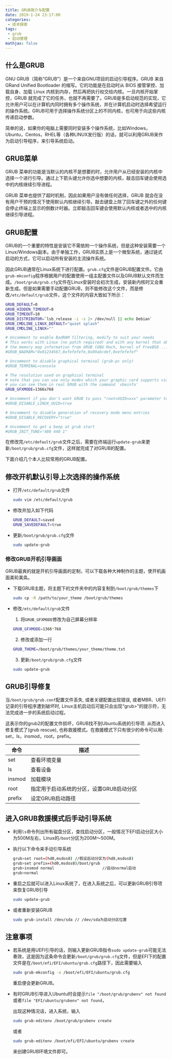 ```yaml
---
title: GRUB简介与配置
date: 2019-1-24 23:17:00
categories:
 - 技术探索
tags: 
 - grub
 - 启动管理
mathjax: false
---
```


## 什么是GRUB

GNU GRUB（简称“GRUB”）是一个来自GNU项目的启动引导程序。GRUB 来自 GRand Unified Bootloader 的缩写。它的功能是在启动时从 BIOS 接管掌控、加载自身、加载 Linux 内核到内存，然后再把执行权交给内核。一旦内核开始掌控，GRUB 就完成了它的任务，也就不再需要了。GRUB是多启动规范的实现，它允许用户可以在计算机内同时拥有多个操作系统，并在计算机启动时选择希望运行的操作系统。GRUB可用于选择操作系统分区上的不同内核，也可用于向这些内核传递启动参数。

简单的说，如果你的电脑上需要同时安装多个操作系统，比如Windows，Ubuntu，Centos，RHEL等（各种LINUX发行版）的话，就可以利用GRUB来作为启动引导程序，来引导系统启动。

## GRUB菜单

GRUB 菜单的功能是当默认的内核不是想要的时，允许用户从已经安装的内核中选择一个进行引导。通过上下箭头键允许你选中想要的内核，敲击回车键会使用选中的内核继续引导进程。

GRUB 菜单也提供了超时机制，因此如果用户没有做任何选择，GRUB 就会在没有用户干预的情况下使用默认内核继续引导。敲击键盘上除了回车键之外的任何键会停止终端上显示的倒数计时器。立即敲击回车键会使用默认内核或者选中的内核继续引导进程。

## GRUB配置

GRUB的一个重要的特性是安装它不需依附一个操作系统，但是这种安装需要一个Linux/Windows副本。由于单独工作，GRUB实质上是一个微型系统，通过链式启动的方式，它可以启动所有安装的主流操作系统。

因此GRUB通常在Linux系统下进行配置。`grub.cfg`文件是GRUB配置文件。它由`grub-mkconfig`程序根据用户的配置使用一组主配置文件以及GRUB默认文件而生成。`/boot/grub/grub.cfg`文件在Linux安装时会初次生成，安装新内核时又会重新生成。但是如果需要手动配置GRUB，则不能修改这个文件，而是修改`/etc/default/grub`文件，这个文件的内容大致如下所示：

```bash
GRUB_DEFAULT=0
GRUB_HIDDEN_TIMEOUT=0
GRUB_TIMEOUT=10
GRUB_DISTRIBUTOR=`lsb_release -i -s 2> /dev/null || echo Debian`
GRUB_CMDLINE_LINUX_DEFAULT="quiet splash"
GRUB_CMDLINE_LINUX=""

# Uncomment to enable BadRAM filtering, modify to suit your needs
# This works with Linux (no patch required) and with any kernel that obtains
# the memory map information from GRUB (GNU Mach, kernel of FreeBSD ...)
#GRUB_BADRAM="0x01234567,0xfefefefe,0x89abcdef,0xefefefef"

# Uncomment to disable graphical terminal (grub-pc only)
#GRUB_TERMINAL=console

# The resolution used on graphical terminal
# note that you can use only modes which your graphic card supports via VBE
# you can see them in real GRUB with the command `vbeinfo'
GRUB_GFXMODE=1366x768

# Uncomment if you don't want GRUB to pass "root=UUID=xxx" parameter to Linux
#GRUB_DISABLE_LINUX_UUID=true

# Uncomment to disable generation of recovery mode menu entries
#GRUB_DISABLE_RECOVERY="true"

# Uncomment to get a beep at grub start
#GRUB_INIT_TUNE="480 440 1"
```

在修改完`/etc/default/grub`文件之后，需要在终端运行`update-grub`来更新`/boot/grub/grub.cfg`文件，这样就完成了对GRUB的配置。

下面介绍几个本人比较常用的GRUB配置。

## 修改开机默认引导上次选择的操作系统

- 打开`/etc/default/grub`文件

    ```bash
    sudo vim /etc/default/grub
    ```

- 修改并加入如下代码

    ```bash
    GRUB_DEFAULT=saved
    GRUB_SAVEDEFAULT=true
    ```

- 更新`/boot/grub/grub.cfg`文件

    ```bash
    sudo update-grub
    ```

### 修改GRUB开机引导画面

GRUB最爽的就是开机引导画面的定制，可以下载各种大神制作的主题，使开机画面美轮美奂。

- 下载GRUB主题，将主题下的文件夹中的内容复制到`/boot/grub/themes`下
  
    ```bash
    sudo cp -R /path/to/your_theme /boot/grub/themes
    ```

- 修改`/etc/default/grub`文件
  
    1. 将`GRUB_GFXMODE`修改为自己屏幕分辨率

    ```bash
    GRUB_GFXMODE=1366*768
    ```

    2. 修改或添加一行

    ```bash
    GRUB_THEME=/boot/grub/themes/your_theme/theme.txt
    ```

    3. 更新`/boot/grub/grub.cfg`文件

    ```bash
    sudo update-grub
    ```

## GRUB引导修复

当`/boot/grub/grub.conf`配置文件丢失, 或者关键配置出现错误, 或者MBR、UEFI记录的引导程序遭到破坏时, Linux主机启动后可能只会出现“grub>”的提示符，无法完成进一步的系统启动过程。

这表示你的grub2的配置文件损坏，GRUB找不到Ubuntu系统的引导项. 从而进入修复模式了(grub rescue), 也称救援模式。在救援模式下只有很少的命令可以用: set，ls，insmod，root，prefix。

| 命令 | 描述       |
|---|---|
|set   |查看环境变量 |
|ls    |查看设备     |
|insmod|加载模块     |
|root  |指定用于启动系统的分区，设置GRUB启动分区|
|prefix|设定GRUB启动路径|

## 进入GRUB救援模式后手动引导系统

- 利用`ls`命令列出所有磁盘分区，查找启动分区，一般情况下EFI启动分区大小为500M左右，Linux的`/boot`分区为200M～500M。
- 执行以下命令来手动引导系统
  
    ```bash
    grub>set root=(hd0,msdos8) //假设启动分区为(hd0,msdos8)
    grub>set prefix=(hd0,msdos8)/boot/grub
    grub>insmod normal                     //启动normal启动
    grub>normal
    ```

- 重启之后就可以进入Linux系统了，在进入系统之后，可以更新GRUB引导项来恢复GRUB引导

    ```bash
    sudo update-grub
    ```

- 或者重新安装GRUB

    ```bash
    sudo grub-install /dev/sda // /dev/sda为启动分区位置
    ```

## 注意事项

- 若系统是用UEFI引导的话，则输入更新GRUB指令`sudo update-grub`可能无法奏效，这是因为这条命令会更新`/boot/grub/grub.cfg`文件，但是EFI下的配置文件是在`/boot/efi/EFI/ubuntu/grub.cfg`路径下，因此需要输入

    ```bash
    sudo grub-mkconfig -o /boot/efi/EFI/ubuntu/grub.cfg
    ```

    重启便会更新GRUB。
- 有时GRUB引导进入Ubuntu时会提示`file "/boot/grub/grubenv" not found`或者`file "EFI/ubuntu/grubenv" not found`，

    出现这种情况话，进入系统，输入

    ```bash
    sudo grub-editenv /boot/grub/grubenv create
    ```

    或者

    ```bash
    sudo grub-editenv /boot/efi/EFI/ubuntu/grubenv create
    ```

    来创建GRUB环境文件即可。
